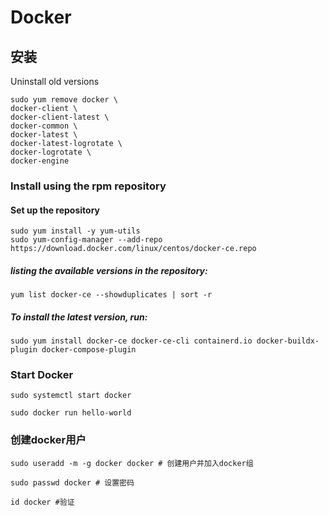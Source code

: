 # Docker

## 安装


Uninstall old versions
```shell
sudo yum remove docker \
docker-client \
docker-client-latest \
docker-common \
docker-latest \
docker-latest-logrotate \
docker-logrotate \
docker-engine
```
### Install using the rpm repository

#### Set up the repository
```shell
sudo yum install -y yum-utils
sudo yum-config-manager --add-repo https://download.docker.com/linux/centos/docker-ce.repo
```

##### listing the available versions in the repository:
```shell
yum list docker-ce --showduplicates | sort -r
```

##### To install the latest version, run:

```shell
sudo yum install docker-ce docker-ce-cli containerd.io docker-buildx-plugin docker-compose-plugin
```

### Start Docker

```shell
sudo systemctl start docker
```

```shell
sudo docker run hello-world
```

### 创建docker用户

```shell
sudo useradd -m -g docker docker # 创建用户并加入docker组

sudo passwd docker # 设置密码

id docker #验证

```
